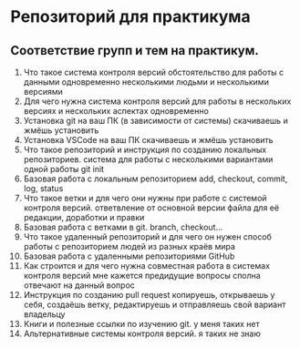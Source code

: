 # Репозиторий для практикума
## Соответствие групп и тем на практикум.

1. Что такое система контроля версий
обстоятельство для работы с данными одновременно несколькими людьми и несколькими версиями
2. Для чего нужна система контроля версий
для работы в нескольких версиях и нескольких аспектах одновременно
3. Установка git на ваш ПК (в зависимости от системы)
скачиваешь и жмёшь установить
4. Установка VSCode на ваш ПК
скачиваешь и жмёшь установить
5. Что такое репозиторий и инструкция по созданию локальных репозиториев.
система для работы с несколькими вариантами одной работы git init
6. Базовая работа с локальным репозиторием
add, checkout, commit, log, status
7. Что такое ветки и для чего они нужны при работе с системой контроля версий.
ответвление от основной версии файла для её редакции, доработки и правки
8. Базовая работа с ветками в git.
branch, checkout...
9. Что такое удаленный репозиторий и для чего он нужен
способ работы с репозиторием людей из разных краёв мира
10. Базовая работа с удаленными репозиториями GitHub
11. Как строится и для чего нужна совместная работа в системах контроля версий
мне кажется предидущие вопросы сполна отвечают на данный вопрос
12. Инструкция по созданию pull request
копируешь, открываешь у себя, создаёшь ветку, редактируешь и отправляешь свой вариант владельцу
13. Книги и полезные ссылки по изучению git.
у меня таких нет
14. Альтернативные системы контроля версий.
я таких не знаю
